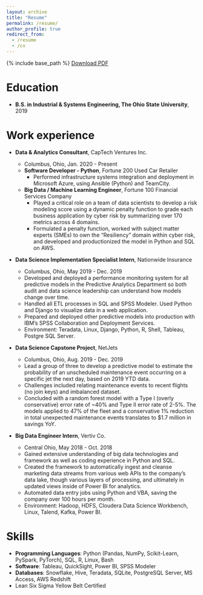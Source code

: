 ```yaml
---
layout: archive
title: "Resume"
permalink: /resume/
author_profile: true
redirect_from:
  - /resume
  - /cv
---
```


{% include base_path %}
[Download PDF](https://docs.google.com/document/d/12nh3AOX7vRsxJB9Tl3vcPk3FuHFIepbvyMkYmbL8xis/edit?usp=sharing)

Education
======
* **B.S. in Industrial & Systems Engineering, The Ohio State University**, 2019

Work experience
======
* **Data & Analytics Consultant**, CapTech Ventures Inc.			                  
  * Columbus, Ohio, Jan. 2020 - Present
  * **Software Developer - Python**, Fortune 200 Used Car Retailer
    * Performed infrastructure systems integration and deployment in Microsoft Azure, using Ansible (Python) and TeamCity.
  * **Big Data / Machine Learning Engineer**, Fortune 100 Financial Services Company
    * Played a critical role on a team of data scientists to develop a risk modeling score using a dynamic penalty function to grade each business application by cyber risk by summarizing over 170 metrics across 4 domains.
    * Formulated a penalty function, worked with subject matter experts (SMEs) to own the “Resiliency” domain within cyber risk, and developed and productionized the model in Python and SQL on AWS.


* **Data Science Implementation Specialist Intern**, Nationwide Insurance
  * Columbus, Ohio, May 2019 - Dec. 2019
  * Developed and deployed a performance monitoring system for all predictive models in the Predictive Analytics Department so both audit and data science leadership can understand how models change over time.
  * Handled all ETL processes in SQL and SPSS Modeler. Used Python and Django to visualize data in a web application. 
  * Prepared and deployed other predictive models into production with IBM’s SPSS Collaboration and Deployment Services.
  * Environment:  Teradata, Linux, Django, Python, R, Shell, Tableau, Postgre SQL Server.


* **Data Science Capstone Project**, NetJets						   
  * Columbus, Ohio, Aug. 2019 - Dec. 2019
  * Lead a group of three to develop a predictive model to estimate the probability of an unscheduled maintenance event occurring on a specific jet the next day, based on 2019 YTD data.
  * Challenges included relating maintenance events to recent flights (no join keys) and imbalanced dataset.
  * Concluded with a random forest model with a Type I (overly conservative) error rate of ~40% and Type II error rate of 2-5%.  The models applied to 47% of the fleet and a conservative 1% reduction in total unexpected maintenance events translates to $1.7 million in savings YoY.


* **Big Data Engineer Intern**, Vertiv Co.						          
  * Central Ohio, May 2018 - Oct. 2018
  * Gained extensive understanding of big data technologies and framework as well as coding experience in Python and SQL.  
  * Created the framework to automatically ingest and cleanse marketing data streams from various web APIs to the company’s data lake, though various layers of processing, and ultimately in updated views inside of Power BI for analytics. 
  * Automated data entry jobs using Python and VBA, saving the company over 100 hours per month.
  * Environment: Hadoop, HDFS, Cloudera Data Science Workbench, Linux, Talend, Kafka, Power BI.


Skills
======
* **Programming Languages**: Python (Pandas, NumPy, Scikit-Learn, PySpark, PyTorch), SQL, R, Linux, Bash
* **Software**: Tableau, QuickSight, Power BI, SPSS Modeler
* **Databases**: Snowflake, Hive, Teradata, SQLite, PostgreSQL Server, MS Access, AWS Redshift
* Lean Six Sigma Yellow Belt Certified
